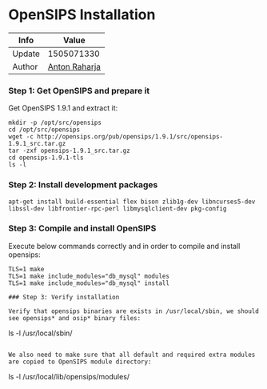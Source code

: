 # OpenSIPS Installation

Info   | Value
------ | -----
Update | 1505071330
Author | [Anton Raharja](http://antonraharja.com)

### Step 1: Get OpenSIPS and prepare it

Get OpenSIPS 1.9.1 and extract it:

```
mkdir -p /opt/src/opensips
cd /opt/src/opensips
wget -c http://opensips.org/pub/opensips/1.9.1/src/opensips-1.9.1_src.tar.gz
tar -zxf opensips-1.9.1_src.tar.gz
cd opensips-1.9.1-tls
ls -l
```

### Step 2: Install development packages

```
apt-get install build-essential flex bison zlib1g-dev libncurses5-dev libssl-dev libfrontier-rpc-perl libmysqlclient-dev pkg-config
```

### Step 3: Compile and install OpenSIPS

Execute below commands correctly and in order to compile and install opensips:

```
TLS=1 make
TLS=1 make include_modules="db_mysql" modules
TLS=1 make include_modules="db_mysql" install

### Step 3: Verify installation

Verify that opensips binaries are exists in /usr/local/sbin, we should see opensips* and osip* binary files:

```
ls -l /usr/local/sbin/
```

We also need to make sure that all default and required extra modules are copied to OpenSIPS module directory:

```
ls -l /usr/local/lib/opensips/modules/
```
